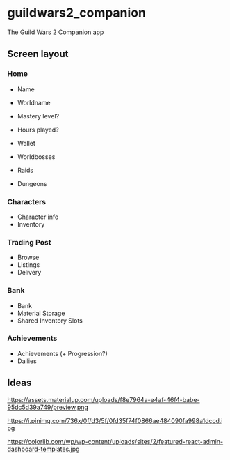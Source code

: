 # guildwars2_companion

The Guild Wars 2 Companion app

## Screen layout

### Home
- Name
- Worldname
- Mastery level?
- Hours played?

- Wallet
- Worldbosses
- Raids
- Dungeons

### Characters
- Character info
- Inventory

### Trading Post
- Browse
- Listings
- Delivery

### Bank
- Bank
- Material Storage
- Shared Inventory Slots

### Achievements
- Achievements (+ Progression?)
- Dailies

## Ideas

https://assets.materialup.com/uploads/f8e7964a-e4af-46f4-babe-95dc5d39a749/preview.png

https://i.pinimg.com/736x/0f/d3/5f/0fd35f74f0866ae484090fa998a1dccd.jpg

https://colorlib.com/wp/wp-content/uploads/sites/2/featured-react-admin-dashboard-templates.jpg

